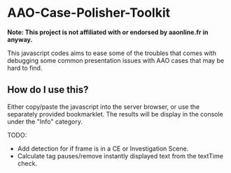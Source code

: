 # AAO-Case-Polisher-Toolkit
**Note: This project is not affiliated with or endorsed by aaonline.fr in anyway.**

This javascript codes aims to ease some of the troubles that comes with debugging some common presentation issues with AAO cases that may be hard to find.

## How do I use this?
Either copy/paste the javascript into the server browser, or use the separately provided bookmarklet. The results will be display in the console under the "Info" category.

TODO:
- Add detection for if frame is in a CE or Investigation Scene.
- Calculate tag pauses/remove instantly displayed text from the textTime check.